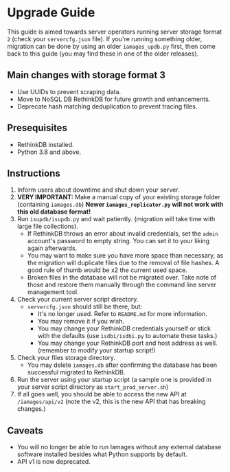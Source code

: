 # Upgrade Guide

This guide is aimed towards server operators running server storage format `2` (check your `servercfg.json` file). If you're running something older, migration can be done by using an older `iamages_updb.py` first, then come back to this guide (you may find these in one of the older releases).

## Main changes with storage format 3
- Use UUIDs to prevent scraping data.
- Move to NoSQL DB RethinkDB for future growth and enhancements.
- Deprecate hash matching deduplication to prevent tracing files.

## Presequisites
- RethinkDB installed.
- Python 3.8 and above.

## Instructions
1. Inform users about downtime and shut down your server.
2. **VERY IMPORTANT:** Make a manual copy of your existing storage folder (containing `iamages.db`) **Newer `iamages_replicator.py` will not work with this old database format!**
3. Run `isupdb/isupdb.py` and wait patiently. (migration will take time with large file collections).
    - If RethinkDB throws an error about invalid credentials, set the `admin` account's password to empty string. You can set it to your liking again afterwards.
    - You may want to make sure you have more space than necessary, as the migration will duplicate files due to the removal of file hashes. A good rule of thumb would be x2 the current used space.
    - Broken files in the database will not be migrated over. Take note of those and restore them manually through the command line server management tool.
4. Check your current server script directory.
    - `servercfg.json` should still be there, but:
        - It's no longer used. Refer to `README.md` for more information.
        - You may remove it if you wish.
        - You may change your RethinkDB credentials yourself or stick with the defaults (use `isdbi/isdbi.py` to automate these tasks.)
        - You may change your RethinkDB port and host address as well. (remember to modify your startup script!)
5. Check your files storage directory.
    - You may delete `iamages.db` after confirming the database has been successful migrated to RethinkDB.
6. Run the server using your startup script (a sample one is provided in your server script directory as `start_prod_server.sh`)
7. If all goes well, you should be able to access the new API at `/iamages/api/v2` (note the v2, this is the new API that has breaking changes.)

## Caveats
- You will no longer be able to run Iamages without any external database software installed besides what Python supports by default.
- API v1 is now deprecated.
